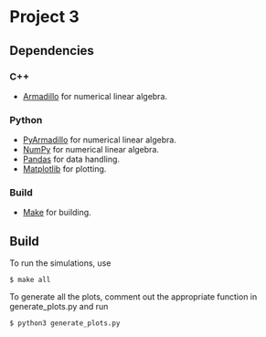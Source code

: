 # Project 3

## Dependencies

### C++
- [Armadillo](http://arma.sourceforge.net/) for numerical linear algebra.

### Python
- [PyArmadillo](https://pypi.org/project/pyarma/) for numerical linear algebra.
- [NumPy](https://pypi.org/project/numpy/) for numerical linear algebra.
- [Pandas](https://pypi.org/project/pandas/) for data handling.
- [Matplotlib](https://pypi.org/project/matplotlib/) for plotting.

### Build
- [Make](https://en.wikipedia.org/wiki/Make_(software)) for building.

## Build 

To run the simulations, use

```
$ make all
```

To generate all the plots, comment out the appropriate function in generate_plots.py and run

```
$ python3 generate_plots.py
```